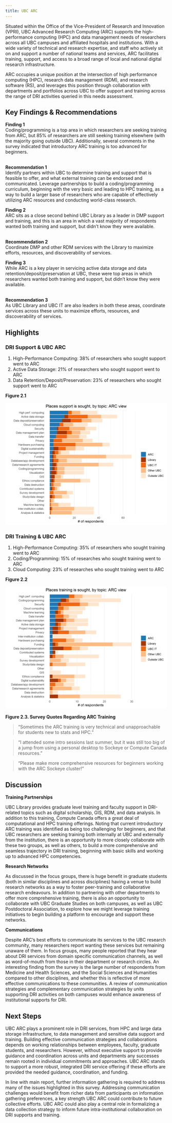 ```yaml
---
title: UBC ARC
---
```


Situated within the Office of the Vice-President of Research and Innovation (VPRI), UBC Advanced Research Computing (ARC) supports the high-performance computing (HPC) and data management needs of researchers across all UBC campuses and affiliated hospitals and institutions.  With a wide variety of technical and research expertise, and staff who actively sit on and support a number of national teams and services, ARC facilitates training, support, and access to a broad range of local and national digital research infrastructure.

ARC occupies a unique position at the intersection of high performance computing (HPC), research data management (RDM), and research software (RS), and leverages this position through collaboration with departments and portfolios across UBC to offer support and training across the range of DRI activities queried in this needs assessment.      

## Key Findings & Recommendations

<div class="recommendation">
  <b>Finding 1</b> 
  <br>
Coding/programming is a top area in which researchers are seeking training from ARC, but 85% of researchers are still seeking training elsewhere (with the majority going outside UBC).  Additionally, several comments in the survey indicated that introductory ARC training is too advanced for beginners.
  
 <br>
 <br>

 <b>Recommendation 1</b>
 <br>
Identify partners within UBC to determine training and support that is feasible to offer, and what external training can be endorsed and communicated.  Leverage partnerships to build a coding/programming curriculum, beginning with the very basic and leading to HPC training, as a way to build a larger base of researchers who are capable of effectively utilizing ARC resources and conducting world-class research. 
</div> 
 
<div class="recommendation">
  <b>Finding 2</b> 
  <br>
ARC sits as a close second behind UBC Library as a leader in DMP support and training, and this is an area in which a vast majority of respondents wanted both training and support, but didn’t know they were available.
 
 <br>
 <br>

  <b>Recommendation 2</b> 
  <br>
 Coordinate DMP and other RDM services with the Library to maximize efforts, resources, and discoverability of services.
</div>

<div class="recommendation">
  <b>Finding 3</b> 
  <br>
While ARC is a key player in servicing active data storage and data retention/deposit/preservation at UBC, these were top areas in which researchers wanted both training and support, but didn’t know they were available.
 
 <br>
 <br>

 <b>Recommendation 3</b>
  <br>
 As UBC Library and UBC IT are also leaders in both these areas, coordinate services across these units to maximize efforts, resources, and discoverability of services.
</div>

## Highlights

### DRI Support & UBC ARC

1. High-Performance Computing: 38% of researchers who sought support went to ARC
2. Active Data Storage: 21% of researchers who sought support went to ARC
3. Data Retention/Deposit/Preservation: 23% of researchers who sought support went to ARC

**Figure 2.1**

<img class="graph" alt="Places support is sought" src="graphs/ARC_support_where.png">

### DRI Training & UBC ARC

1. High-Performance Computing: 35% of researchers who sought training went to ARC
2. Coding/Programming:  15% of researches who sought training went to ARC
3. Cloud Computing:  23% of researches who sought training went to ARC

**Figure 2.2**

<img class="graph" alt="Places training is sought" src="graphs/ARC_training_where.png">

**Figure 2.3.  Survey Quotes Regarding ARC Training**

> “Sometimes the ARC training is very technical and unapproachable for students new to stats and HPC.”

> “I attended some intro sessions last summer, but it was still too big of a jump from using a personal desktop to Sockeye or Compute Canada resources.”

> “Please make more comprehensive resources for beginners working with the ARC Sockeye cluster!”


## Discussion

**Training Partnerships**

UBC Library provides graduate level training and faculty support in DRI-related topics such as digital scholarship, GIS, RDM, and data analysis. In addition to this training, Compute Canada offers a great deal of computational and HPC training offerings. Noting that current introductory ARC training was identified as being too challenging for beginners, and that UBC researchers are seeking training both internally at UBC and externally from the institution, there is an opportunity to more closely collaborate with these two groups, as well as others, to build a more comprehensive and seamless trajectory in DRI training, beginning with basic skills and working up to advanced HPC competencies.   

**Research Networks**

As discussed in the focus groups, there is huge benefit in graduate students (both in similar disciplines and across disciplines) having a venue to build research networks as a way to foster peer-training and collaborative research endeavours.  In addition to partnering with other departments to offer more comprehensive training, there is also an opportunity to collaborate with UBC Graduate Studies on both campuses, as well as UBC Postdoctoral Association, to explore how we might leverage training initiatives to begin building a platform to encourage and support these networks. 

**Communications** 

Despite ARC’s best efforts to communicate its services to the UBC research community, many researchers report wanting these services but remaining unaware of them.  In focus groups, many people reported that they hear about DRI services from domain specific communication channels, as well as word-of-mouth from those in their department or research circles. An interesting finding from the survey is the large number of respondents from Medicine and Health Sciences, and the Social Sciences and Humanities compared to other disciplines, and whether this is reflective of more effective communications to these communities. A review of communication strategies and complementary communication strategies by units supporting DRI activities on both campuses would enhance awareness of institutional supports for DRI. 


## Next Steps

UBC ARC plays a prominent role in DRI services, from HPC and large data storage infrastructure, to data management and sensitive data support and training.  Building effective communication strategies and collaborations depends on working relationships between employees, faculty, graduate students, and researchers. However, without executive support to provide guidance and coordination across units and departments any successes remain rooted in individual commitments and approaches. UBC ARC stands to support a more robust, integrated DRI service offering if these efforts are provided the needed guidance, coordination, and funding.

In line with main report, further information gathering is required to address many of the issues highlighted in this survey. Addressing communication challenges would benefit from richer data from participants on information gathering preferences, a key strength UBC ARC could contribute to future collective efforts. UBC ARC could also play a central role in formalizing a data collection strategy to inform future intra-institutional collaboration on DRI supports and training.


